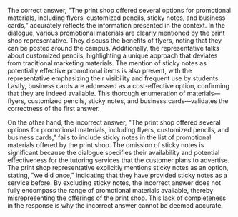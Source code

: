 The correct answer, "The print shop offered several options for promotional materials, including flyers, customized pencils, sticky notes, and business cards," accurately reflects the information presented in the context. In the dialogue, various promotional materials are clearly mentioned by the print shop representative. They discuss the benefits of flyers, noting that they can be posted around the campus. Additionally, the representative talks about customized pencils, highlighting a unique approach that deviates from traditional marketing materials. The mention of sticky notes as potentially effective promotional items is also present, with the representative emphasizing their visibility and frequent use by students. Lastly, business cards are addressed as a cost-effective option, confirming that they are indeed available. This thorough enumeration of materials—flyers, customized pencils, sticky notes, and business cards—validates the correctness of the first answer.

On the other hand, the incorrect answer, "The print shop offered several options for promotional materials, including flyers, customized pencils, and business cards," fails to include sticky notes in the list of promotional materials offered by the print shop. The omission of sticky notes is significant because the dialogue specifies their availability and potential effectiveness for the tutoring services that the customer plans to advertise. The print shop representative explicitly mentions sticky notes as an option, stating, "we did once," indicating that they have provided sticky notes as a service before. By excluding sticky notes, the incorrect answer does not fully encompass the range of promotional materials available, thereby misrepresenting the offerings of the print shop. This lack of completeness in the response is why the incorrect answer cannot be deemed accurate.
